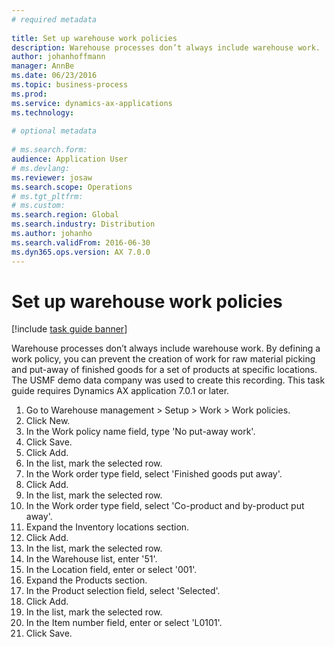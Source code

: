 ```yaml
--- 
# required metadata 
 
title: Set up warehouse work policies 
description: Warehouse processes don’t always include warehouse work. 
author: johanhoffmann
manager: AnnBe 
ms.date: 06/23/2016
ms.topic: business-process 
ms.prod:  
ms.service: dynamics-ax-applications 
ms.technology:  
 
# optional metadata 
 
# ms.search.form:   
audience: Application User 
# ms.devlang:  
ms.reviewer: josaw
ms.search.scope: Operations 
# ms.tgt_pltfrm:  
# ms.custom:  
ms.search.region: Global
ms.search.industry: Distribution
ms.author: johanho
ms.search.validFrom: 2016-06-30 
ms.dyn365.ops.version: AX 7.0.0 
---
```

# Set up warehouse work policies 

[!include [task guide banner](../../includes/task-guide-banner.md)]

Warehouse processes don’t always include warehouse work. By defining a work policy, you can prevent the creation of work for raw material picking and put-away of finished goods for a set of products at specific locations. The USMF demo data company was used to create this recording. This task guide requires Dynamics AX application 7.0.1 or later.

1. Go to Warehouse management > Setup > Work > Work policies.
2. Click New.
3. In the Work policy name field, type 'No put-away work'.
4. Click Save.
5. Click Add.
6. In the list, mark the selected row.
7. In the Work order type field, select 'Finished goods put away'.
8. Click Add.
9. In the list, mark the selected row.
10. In the Work order type field, select 'Co-product and by-product put away'.
11. Expand the Inventory locations section.
12. Click Add.
13. In the list, mark the selected row.
14. In the Warehouse list, enter '51'.
15. In the Location field, enter or select '001'.
16. Expand the Products section.
17. In the Product selection field, select 'Selected'.
18. Click Add.
19. In the list, mark the selected row.
20. In the Item number field, enter or select 'L0101'.
21. Click Save.

